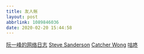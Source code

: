 ```yaml
---
title: 友人帐
layout: post
abbrlink: 1089846036
date: 2020-02-20 15:44:58
---
```

[阮一峰的网络日志](http://www.ruanyifeng.com/blog/)
[Steve Sanderson](https://blog.stevensanderson.com/)
[Catcher Wong](http://www.c-sharpcorner.com/members/catcher-wong)
[咕咚](https://gudong.site)